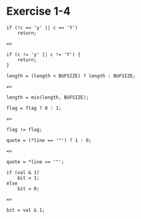 Exercise 1-4
============


```
if (!c == 'y' || c == 'Y')
    return;

=>

if (c != 'y' || c != 'Y') {
    return;
}
```

```
length = (length < BUFSIZE) ? length : BUFSIZE;

=>

length = min(length, BUFSIZE);
```

```
flag = flag ? 0 : 1;

=>

flag != flag;
```

```
quote = (*line == '"') ? 1 : 0;

=>

quote = *line == '"';
```

```
if (val & 1)
    bit = 1;
else
    bit = 0;

=>

bit = val & 1;
```
